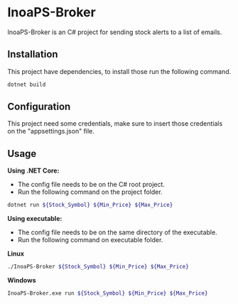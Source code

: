# InoaPS-Broker
InoaPS-Broker is an C# project for sending stock alerts to a list of emails.
## Installation
This project have dependencies, to install those run the following command.
```bash
dotnet build
```
## Configuration
This project need some credentials, make sure to insert those credentials on the "appsettings.json" file.
## Usage
**Using .NET Core:**
- The config file needs to be on the C# root project.
- Run the following command on the project folder.
```bash
dotnet run ${Stock_Symbol} ${Min_Price} ${Max_Price}
```
**Using executable:**
- The config file needs to be on the same directory of the executable.
- Run the following command on executable folder.

**Linux**
```bash
./InoaPS-Broker ${Stock_Symbol} ${Min_Price} ${Max_Price}
```

**Windows**
```bash
InoaPS-Broker.exe run ${Stock_Symbol} ${Min_Price} ${Max_Price}
```
